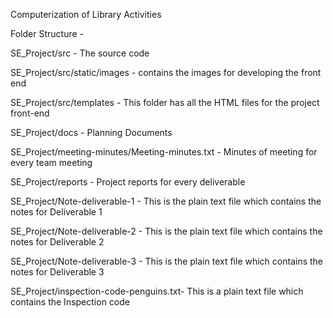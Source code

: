 Computerization of Library Activities

Folder Structure -

SE_Project/src - The source code 

SE_Project/src/static/images - contains the images for developing the front end

SE_Project/src/templates - This folder has all the HTML files for the project front-end

SE_Project/docs - Planning Documents

SE_Project/meeting-minutes/Meeting-minutes.txt - Minutes of meeting for every team meeting

SE_Project/reports - Project reports for every deliverable



SE_Project/Note-deliverable-1 - This is the plain text file which contains the notes for Deliverable 1

SE_Project/Note-deliverable-2 - This is the plain text file which contains the notes for Deliverable 2

SE_Project/Note-deliverable-3 - This is the plain text file which contains the notes for Deliverable 3

SE_Project/inspection-code-penguins.txt- This is a plain text file which contains the Inspection code
